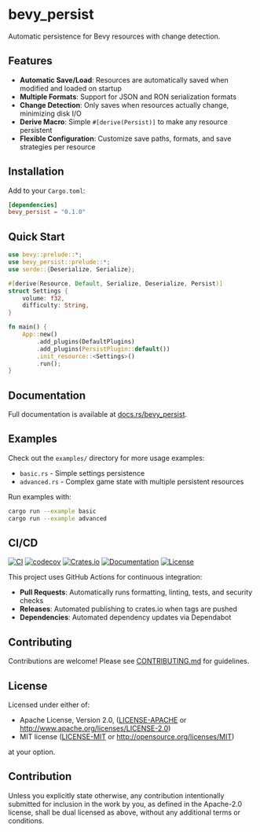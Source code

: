 # bevy_persist

Automatic persistence for Bevy resources with change detection.

## Features

- **Automatic Save/Load**: Resources are automatically saved when modified and loaded on startup
- **Multiple Formats**: Support for JSON and RON serialization formats  
- **Change Detection**: Only saves when resources actually change, minimizing disk I/O
- **Derive Macro**: Simple `#[derive(Persist)]` to make any resource persistent
- **Flexible Configuration**: Customize save paths, formats, and save strategies per resource

## Installation

Add to your `Cargo.toml`:

```toml
[dependencies]
bevy_persist = "0.1.0"
```

## Quick Start

```rust
use bevy::prelude::*;
use bevy_persist::prelude::*;
use serde::{Deserialize, Serialize};

#[derive(Resource, Default, Serialize, Deserialize, Persist)]
struct Settings {
    volume: f32,
    difficulty: String,
}

fn main() {
    App::new()
        .add_plugins(DefaultPlugins)
        .add_plugins(PersistPlugin::default())
        .init_resource::<Settings>()
        .run();
}
```

## Documentation

Full documentation is available at [docs.rs/bevy_persist](https://docs.rs/bevy_persist).

## Examples

Check out the `examples/` directory for more usage examples:
- `basic.rs` - Simple settings persistence
- `advanced.rs` - Complex game state with multiple persistent resources

Run examples with:
```bash
cargo run --example basic
cargo run --example advanced
```

## CI/CD

[![CI](https://github.com/Alex-Gilbert/bevy_persist/actions/workflows/ci.yml/badge.svg)](https://github.com/Alex-Gilbert/bevy_persist/actions/workflows/ci.yml)
[![codecov](https://codecov.io/gh/Alex-Gilbert/bevy_persist/branch/main/graph/badge.svg)](https://codecov.io/gh/Alex-Gilbert/bevy_persist)
[![Crates.io](https://img.shields.io/crates/v/bevy_persist.svg)](https://crates.io/crates/bevy_persist)
[![Documentation](https://docs.rs/bevy_persist/badge.svg)](https://docs.rs/bevy_persist)
[![License](https://img.shields.io/crates/l/bevy_persist.svg)](./LICENSE-MIT)

This project uses GitHub Actions for continuous integration:

- **Pull Requests**: Automatically runs formatting, linting, tests, and security checks
- **Releases**: Automated publishing to crates.io when tags are pushed
- **Dependencies**: Automated dependency updates via Dependabot

## Contributing

Contributions are welcome! Please see [CONTRIBUTING.md](.github/CONTRIBUTING.md) for guidelines.

## License

Licensed under either of:

- Apache License, Version 2.0, ([LICENSE-APACHE](LICENSE-APACHE) or http://www.apache.org/licenses/LICENSE-2.0)
- MIT license ([LICENSE-MIT](LICENSE-MIT) or http://opensource.org/licenses/MIT)

at your option.

## Contribution

Unless you explicitly state otherwise, any contribution intentionally submitted
for inclusion in the work by you, as defined in the Apache-2.0 license, shall be
dual licensed as above, without any additional terms or conditions.